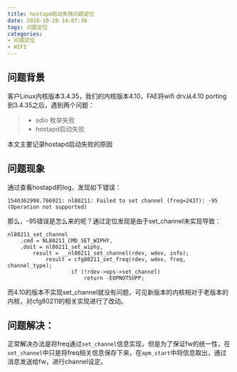 ```yaml
---
title: hostapd启动失败问题定位
date: 2018-10-26 14:07:36
tags: 问题定位
categories: 
- 问题定位
- WIFI
---
```

## 问题背景
客户Linux内核版本3.4.35，我们的内核版本4.10，FAE将wifi drv从4.10 porting到3.4.35之后，遇到两个问题：
> * sdio 枚举失败
> * hostapd启动失败

本文主要记录hostapd启动失败的原因
## 问题现象
通过查看hostapd的log，发现如下错误：

    1540362998.766921: nl80211: Failed to set channel (freq=2437): -95 (Operation not supported)

那么，-95错误是怎么来的呢？通过定位发现是由于set_channel未实现导致：

    nl80211_set_channel
     	.cmd = NL80211_CMD_SET_WIPHY,
		.doit = nl80211_set_wiphy,
		    result = __nl80211_set_channel(rdev, wdev, info);
		        result = cfg80211_set_freq(rdev, wdev, freq, channel_type);
		            	if (!rdev->ops->set_channel)
		                    return -EOPNOTSUPP;
而4.10的版本不实现set_channel就没有问题，可见新版本的内核相对于老版本的内核，对cfg80211的相关实现进行了改动。
## 问题解决：
正常解决办法是将freq通过`set_channel`信息实现，但是为了保证fw的统一性，在`set_channel`中只是将freq相关信息保存下来，在`apm_start`中将信息取出，通过消息发送给fw，进行channel设定。